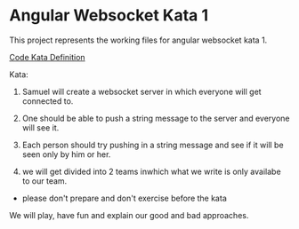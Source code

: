 # Angular Websocket Kata 1

This project represents the working files for angular websocket kata 1.

[Code Kata Definition](http://codekata.com/)

Kata:

1. Samuel will create a websocket server in which everyone will get connected to.

2. One should be able to push a string message to the server and everyone will see it.

3. Each person should try pushing in a string message and see if it will be seen only by him or her.

4. we will get divided into 2 teams inwhich what we write is only availabe to our team.

* please don't prepare and don't exercise before the kata



We will play, have fun and explain our good and bad approaches.
